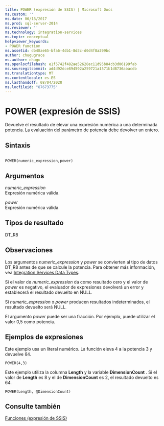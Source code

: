 ```yaml
---
title: POWER (expresión de SSIS) | Microsoft Docs
ms.custom: ''
ms.date: 06/13/2017
ms.prod: sql-server-2014
ms.reviewer: ''
ms.technology: integration-services
ms.topic: conceptual
helpviewer_keywords:
- POWER function
ms.assetid: db48ae65-bfa6-4db1-8d3c-d0d4f8a399bc
author: chugugrace
ms.author: chugu
ms.openlocfilehash: e1f5742f482ae52620ec11d95b84cb3d06199fab
ms.sourcegitcommit: ad4d92dce894592a259721a1571b1d8736abacdb
ms.translationtype: MT
ms.contentlocale: es-ES
ms.lasthandoff: 08/04/2020
ms.locfileid: "87673775"
---
```

# <a name="power-ssis-expression"></a>POWER (expresión de SSIS)
  Devuelve el resultado de elevar una expresión numérica a una determinada potencia. La evaluación del parámetro de potencia debe devolver un entero.  
  
## <a name="syntax"></a>Sintaxis  
  
```  
  
POWER(numeric_expression,power)  
```  
  
## <a name="arguments"></a>Argumentos  
 *numeric_expression*  
 Expresión numérica válida.  
  
 *power*  
 Expresión numérica válida.  
  
## <a name="result-types"></a>Tipos de resultado  
 DT_R8  
  
## <a name="remarks"></a>Observaciones  
 Los argumentos *numeric_expression* y *power* se convierten al tipo de datos DT_R8 antes de que se calcule la potencia. Para obtener más información, vea [Integration Services Data Types](../data-flow/integration-services-data-types.md).  
  
 Si el valor de *numeric_expression* da como resultado cero y el valor de *power* es negativo, el evaluador de expresiones devolverá un error y establecerá el resultado devuelto en NULL.  
  
 Si *numeric_expression* o *power* producen resultados indeterminados, el resultado devuelto será NULL.  
  
 El argumento *power* puede ser una fracción. Por ejemplo, puede utilizar el valor 0,5 como potencia.  
  
## <a name="expression-examples"></a>Ejemplos de expresiones  
 Este ejemplo usa un literal numérico. La función eleva 4 a la potencia 3 y devuelve 64.  
  
```  
POWER(4,3)  
```  
  
 Este ejemplo utiliza la columna **Length** y la variable **DimensionCount** . Si el valor de **Length** es 8 y el de **DimensionCount** es 2, el resultado devuelto es 64.  
  
```  
POWER(Length, @DimensionCount)   
```  
  
## <a name="see-also"></a>Consulte también  
 [Funciones &#40;expresión de SSIS&#41;](functions-ssis-expression.md)  
  
  
